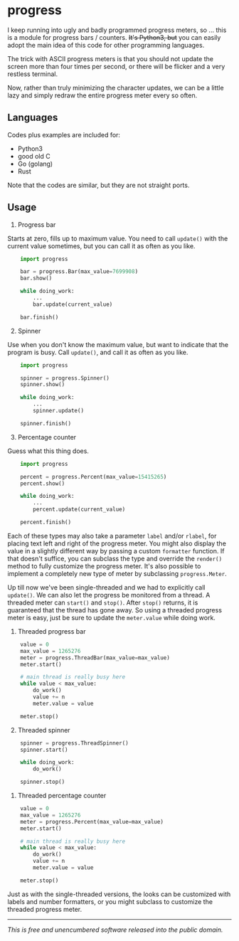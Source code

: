 progress
========

I keep running into ugly and badly programmed progress meters, so ...
this is a module for progress bars / counters. ~~It's Python3, but~~ you
can easily adopt the main idea of this code for other programming
languages.

The trick with ASCII progress meters is that you should not update
the screen more than four times per second, or there will be flicker and
a very restless terminal.

Now, rather than truly minimizing the character updates, we can be
a little lazy and simply redraw the entire progress meter every so often.


Languages
---------

Codes plus examples are included for:

- Python3
- good old C
- Go (golang)
- Rust

Note that the codes are similar, but they are not straight ports.


Usage
-----

1. Progress bar

Starts at zero, fills up to maximum value.
You need to call `update()` with the current value sometimes,
but you can call it as often as you like.

```python
    import progress

    bar = progress.Bar(max_value=7699908)
    bar.show()

    while doing_work:
        ...
        bar.update(current_value)

    bar.finish()
```

2. Spinner

Use when you don't know the maximum value, but want to indicate
that the program is busy.
Call `update()`, and call it as often as you like.

```python
    import progress

    spinner = progress.Spinner()
    spinner.show()

    while doing_work:
        ...
        spinner.update()

    spinner.finish()
```

3. Percentage counter

Guess what this thing does.

```python
    import progress

    percent = progress.Percent(max_value=15415265)
    percent.show()

    while doing_work:
        ...
        percent.update(current_value)

    percent.finish()
```

Each of these types may also take a parameter `label` and/or `rlabel`,
for placing text left and right of the progress meter.
You might also display the value in a slightly different way by passing
a custom `formatter` function. If that doesn't suffice, you can subclass
the type and override the `render()` method to fully customize the
progress meter. It's also possible to implement a completely new type of
meter by subclassing `progress.Meter`.

Up till now we've been single-threaded and we had to explicitly call
`update()`. We can also let the progress be monitored from a thread.
A threaded meter can `start()` and `stop()`. After `stop()` returns,
it is guaranteed that the thread has gone away. So using a threaded
progress meter is easy, just be sure to update the `meter.value`
while doing work.

1. Threaded progress bar

```python
    value = 0
    max_value = 1265276
    meter = progress.ThreadBar(max_value=max_value)
    meter.start()

    # main thread is really busy here
    while value < max_value:
        do_work()
        value += n
        meter.value = value

    meter.stop()
```

2. Threaded spinner

```python
    spinner = progress.ThreadSpinner()
    spinner.start()

    while doing_work:
        do_work()

    spinner.stop()
```

1. Threaded percentage counter

```python
    value = 0
    max_value = 1265276
    meter = progress.Percent(max_value=max_value)
    meter.start()

    # main thread is really busy here
    while value < max_value:
        do_work()
        value += n
        meter.value = value

    meter.stop()
```

Just as with the single-threaded versions, the looks can be customized with
labels and number formatters, or you might subclass to customize the
threaded progress meter.

------
_This is free and unencumbered software released into the public domain._
